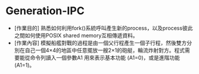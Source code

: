# Generation-IPC
 * [作業目的] 熟悉如何利用fork()系統呼叫產生新的process，以及process彼此之間如何使用POSIX shared memory互相傳遞資料。
 * [作業內容] 模擬船艦對戰的過程是由一個父行程產生一個子行程，然後雙方分別在自己一個4×4的地區中任意擺放一艘2×1的砲艇，輪流炸射對方。程式需要能從命令列讀入一個參數A1 用來表示基本功能 (A1=0)，或是進階功能(A1=1)。
